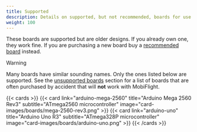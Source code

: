 ```yaml
---
title: Supported
description: Details on supported, but not recommended, boards for use with MobiFlight.
weight: 100
---
```


These boards are supported but are older designs. If you already own one, they work fine. If you are
purchasing a new board buy a [recommended board](/boards/recommended) instead.

> [!WARNING]
> Many boards have similar sounding names. Only the ones listed below are supported. See the
> [unsupported boards](/boards/unsupported) section for a list of boards that are often purchased by accident
> that will **not** work with MobiFlight.

{{< cards >}}
{{< card link="arduino-mega-2560" title="Arduino Mega 2560 Rev3" subtitle="ATmega2560 microcontroller" image="card-images/boards/mega-2560-rev3.png" >}}
{{< card link="arduino-uno" title="Arduino Uno R3" subtitle="ATmega328P microcontroller" image="card-images/boards/arduino-uno.png" >}}
{{< /cards >}}

